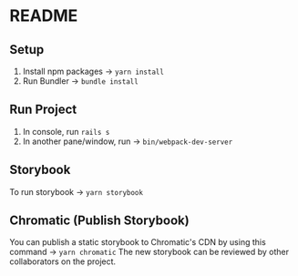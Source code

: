 # README

## Setup

1. Install npm packages -> `yarn install`
2. Run Bundler -> `bundle install`

## Run Project

1. In console, run `rails s`
2. In another pane/window, run -> `bin/webpack-dev-server`

## Storybook

To run storybook -> `yarn storybook`

## Chromatic (Publish Storybook)

You can publish a static storybook to Chromatic's CDN by using this command -> `yarn chromatic`
The new storybook can be reviewed by other collaborators on the project.
